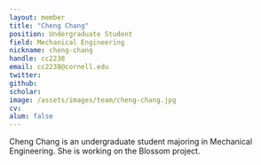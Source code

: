```yaml
---
layout: member
title: "Cheng Chang"
position: Undergraduate Student
field: Mechanical Engineering
nickname: cheng-chang
handle: cc2238
email: cc2238@cornell.edu
twitter: 
github: 
scholar: 
image: /assets/images/team/cheng-chang.jpg
cv: 
alum: false
---
```

Cheng Chang is an undergraduate student majoring in Mechanical Engineering. She is working on the Blossom project.
